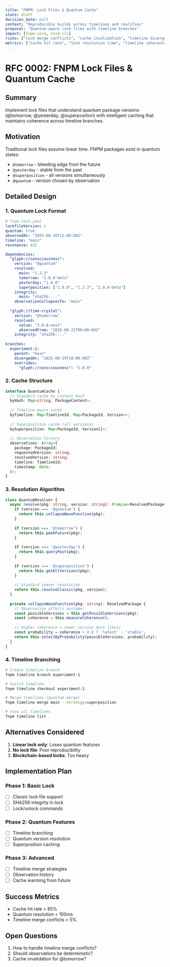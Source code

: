 ```yaml
---
title: "FNPM: Lock Files & Quantum Cache"
state: draft
decision_date: null
context: "Reproducible builds across timelines and realities"
proposal: "Quantum-aware lock files with timeline branches"
impact: [fnpm-core, void-cli]
risks: ["lock merge conflicts", "cache invalidation", "timeline divergence"]
metrics: ["cache hit rate", "lock resolution time", "timeline coherence"]
---
```


# RFC 0002: FNPM Lock Files & Quantum Cache

## Summary

Implement lock files that understand quantum package versions (@tomorrow, @yesterday, @superposition) with intelligent caching that maintains coherence across timeline branches.

## Motivation

Traditional lock files assume linear time. FNPM packages exist in quantum states:
- `@tomorrow` - bleeding edge from the future
- `@yesterday` - stable from the past  
- `@superposition` - all versions simultaneously
- `@quantum` - version chosen by observation

## Detailed Design

### 1. Quantum Lock Format

```yaml
# fnpm-lock.yaml
lockfileVersion: 1
quantum: true
observedAt: "2025-08-20T12:00:00Z"
timeline: "main"
resonance: 432

dependencies:
  "glyph://consciousness":
    version: "@quantum"
    resolved:
      main: "1.2.3"
      tomorrow: "2.0.0-beta"
      yesterday: "1.0.0"
      superposition: ["1.0.0", "1.2.3", "2.0.0-beta"]
    integrity:
      main: "sha256-..."
    observationCollapsesTo: "main"
    
  "glyph://time-crystal":
    version: "@tomorrow"
    resolved:
      value: "3.0.0-next"
      observedFrom: "2025-08-21T00:00:00Z"
    integrity: "sha256-..."
    
branches:
  experiment-1:
    parent: "main"
    divergedAt: "2025-08-19T10:00:00Z"
    overrides:
      "glyph://consciousness": "1.0.0"
```

### 2. Cache Structure

```typescript
interface QuantumCache {
  // Standard cache by content hash
  byHash: Map<string, PackageContent>;
  
  // Timeline-aware cache
  byTimeline: Map<TimelineId, Map<PackageId, Version>>;
  
  // Superposition cache (all versions)
  bySuperposition: Map<PackageId, Version[]>;
  
  // Observation history
  observations: Array<{
    package: PackageId;
    requestedVersion: string;
    resolvedVersion: string;
    timeline: TimelineId;
    timestamp: Date;
  }>;
}
```

### 3. Resolution Algorithm

```typescript
class QuantumResolver {
  async resolve(pkg: string, version: string): Promise<ResolvedPackage> {
    if (version === '@quantum') {
      return this.collapseWaveFunction(pkg);
    }
    
    if (version === '@tomorrow') {
      return this.peekFuture(pkg);
    }
    
    if (version === '@yesterday') {
      return this.queryPast(pkg);
    }
    
    if (version === '@superposition') {
      return this.getAllVersions(pkg);
    }
    
    // Standard semver resolution
    return this.resolveClassic(pkg, version);
  }
  
  private collapseWaveFunction(pkg: string): ResolvedPackage {
    // Observation affects outcome!
    const possibleVersions = this.getPossibleVersions(pkg);
    const coherence = this.measureCoherence();
    
    // Higher coherence = newer version more likely
    const probability = coherence > 0.8 ? 'latest' : 'stable';
    return this.selectByProbability(possibleVersions, probability);
  }
}
```

### 4. Timeline Branching

```bash
# Create timeline branch
fnpm timeline branch experiment-1

# Switch timeline
fnpm timeline checkout experiment-1

# Merge timelines (quantum merge)
fnpm timeline merge main --strategy=superposition

# View all timelines
fnpm timeline list
```

## Alternatives Considered

1. **Linear lock only**: Loses quantum features
2. **No lock file**: Poor reproducibility
3. **Blockchain-based locks**: Too heavy

## Implementation Plan

### Phase 1: Basic Lock
- [ ] Classic lock file support
- [ ] SHA256 integrity in lock
- [ ] Lock/unlock commands

### Phase 2: Quantum Features  
- [ ] Timeline branching
- [ ] Quantum version resolution
- [ ] Superposition caching

### Phase 3: Advanced
- [ ] Timeline merge strategies
- [ ] Observation history
- [ ] Cache warming from future

## Success Metrics

- Cache hit rate > 85%
- Quantum resolution < 100ms
- Timeline merge conflicts < 5%

## Open Questions

1. How to handle timeline merge conflicts?
2. Should observations be deterministic?
3. Cache invalidation for @tomorrow?